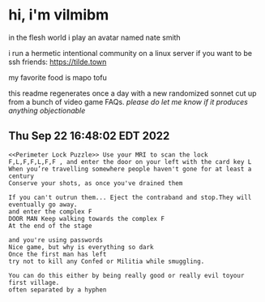 # hi, i'm vilmibm

in the flesh world i play an avatar named nate smith

i run a hermetic intentional community on a linux server if you want to be ssh friends: https://tilde.town

my favorite food is mapo tofu

this readme regenerates once a day with a new randomized sonnet cut up from a bunch of video game FAQs.
_please do let me know if it produces anything objectionable_

## Thu Sep 22 16:48:02 EDT 2022

    <<Perimeter Lock Puzzle>> Use your MRI to scan the lock
    F,L,F,F,L,F,F , and enter the door on your left with the card key L
    When you’re travelling somewhere people haven't gone for at least a century
    Conserve your shots, as once you've drained them
    
    If you can't outrun them... Eject the contraband and stop.They will eventually go away.
    and enter the complex F
    DOOR MAN Keep walking towards the complex F
    At the end of the stage
    
    and you're using passwords
    Nice game, but why is everything so dark
    Once the first man has left
    try not to kill any Confed or Militia while smuggling.
    
    You can do this either by being really good or really evil toyour first village.
    often separated by a hyphen
